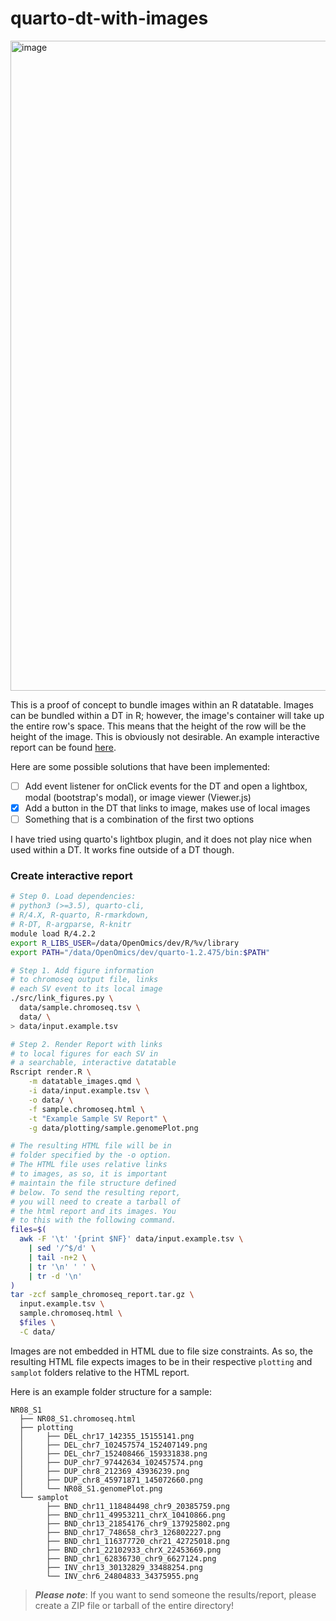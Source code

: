 # quarto-dt-with-images

<img width="1040" alt="image" src="https://user-images.githubusercontent.com/18038345/227644659-c4314a3b-12d7-40a9-97af-f813d28c4a19.png">



This is a proof of concept to bundle images within an R datatable. Images can be bundled within a DT in R; however, the image's container will take up the entire row's space. This means that the height of the row will be the height of the image. This is obviously not desirable. An example interactive report can be found [here](https://www.sudosight.com/quarto-dt-with-images/). 

Here are some possible solutions that have been implemented:
 - [ ] Add event listener for onClick events for the DT and open a lightbox, modal (bootstrap's modal), or image viewer (Viewer.js)
 - [X] Add a button in the DT that links to image, makes use of local images
 - [ ] Something that is a combination of the first two options

I have tried using quarto's lightbox plugin, and it does not play nice when used within a DT. It works fine outside of a DT though.

### Create interactive report

```bash
# Step 0. Load dependencies:
# python3 (>=3.5), quarto-cli, 
# R/4.X, R-quarto, R-rmarkdown,
# R-DT, R-argparse, R-knitr
module load R/4.2.2
export R_LIBS_USER=/data/OpenOmics/dev/R/%v/library
export PATH="/data/OpenOmics/dev/quarto-1.2.475/bin:$PATH"

# Step 1. Add figure information 
# to chromoseq output file, links
# each SV event to its local image
./src/link_figures.py \
  data/sample.chromoseq.tsv \
  data/ \
> data/input.example.tsv

# Step 2. Render Report with links
# to local figures for each SV in 
# a searchable, interactive datatable   
Rscript render.R \
    -m datatable_images.qmd \
    -i data/input.example.tsv \
    -o data/ \
    -f sample.chromoseq.html \
    -t "Example Sample SV Report" \
    -g data/plotting/sample.genomePlot.png

# The resulting HTML file will be in
# folder specified by the -o option.
# The HTML file uses relative links
# to images, as so, it is important 
# maintain the file structure defined
# below. To send the resulting report,
# you will need to create a tarball of
# the html report and its images. You 
# to this with the following command.
files=$(
  awk -F '\t' '{print $NF}' data/input.example.tsv \
    | sed '/^$/d' \
    | tail -n+2 \
    | tr '\n' ' ' \
    | tr -d '\n'
)
tar -zcf sample_chromoseq_report.tar.gz \
  input.example.tsv \
  sample.chromoseq.html \
  $files \
  -C data/
```

Images are not embedded in HTML due to file size constraints. As so, the resulting HTML file expects images to be in their respective `plotting` and `samplot` folders relative to the HTML report. 

Here is an example folder structure for a sample:
```text
NR08_S1
  ├── NR08_S1.chromoseq.html
  ├── plotting
  │     ├── DEL_chr17_142355_15155141.png
  │     ├── DEL_chr7_102457574_152407149.png
  │     ├── DEL_chr7_152408466_159331838.png
  │     ├── DUP_chr7_97442634_102457574.png
  │     ├── DUP_chr8_212369_43936239.png
  │     ├── DUP_chr8_45971871_145072660.png
  │     └── NR08_S1.genomePlot.png
  └── samplot
        ├── BND_chr11_118484498_chr9_20385759.png
        ├── BND_chr11_49953211_chrX_10410866.png
        ├── BND_chr13_21854176_chr9_137925802.png
        ├── BND_chr17_748658_chr3_126802227.png
        ├── BND_chr1_116377720_chr21_42725018.png
        ├── BND_chr1_22102933_chrX_22453669.png
        ├── BND_chr1_62836730_chr9_6627124.png
        ├── INV_chr13_30132829_33488254.png
        └── INV_chr6_24804833_34375955.png
```

> _**Please note**_: If you want to send someone the results/report, please create a ZIP file or tarball of the entire directory!
